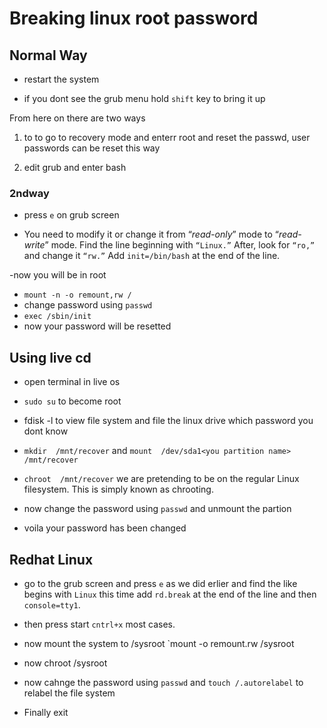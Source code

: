 # Breaking linux root password

## Normal Way

- restart the system

- if you dont see the grub menu hold `shift` key to bring it up

From here on there are two ways 

1. to to go to recovery mode and enterr root and reset the passwd, user passwords can be reset this way

2. edit grub and enter bash

### 2ndway

- press `e` on grub screen

- You need to modify it or change it from “_read-only_” mode to “_read-write_” mode. Find the line beginning with `“Linux.”` After, look for `“ro,”` and change it `“rw.”` Add `init=/bin/bash` at the end of the line.

-now you will be in root

- `mount -n -o remount,rw /`
- change password using `passwd` 
- `exec /sbin/init` 
- now your password will be resetted

## Using live cd

- open terminal in live os

- `sudo su` to become root

- fdisk -l to view file system and file the linux drive which password you dont know

- `mkdir  /mnt/recover` and `mount  /dev/sda1<you partition name>  /mnt/recover` 

- `chroot  /mnt/recover` we are pretending to be on the regular Linux filesystem. This is simply known as chrooting.

- now change the password using `passwd` and unmount the partion

- voila your password has been changed


## Redhat Linux

- go to the grub screen and press `e` as we did erlier and find the like begins with `Linux` this time add `rd.break` at the end of the line and then `console=tty1`.

- then press start `cntrl+x` most cases.

- now mount the system to /sysroot `mount -o remount.rw /sysroot

- now chroot /sysroot

- now cahnge the password using `passwd` and `touch /.autorelabel` to relabel the file system

- Finally exit
